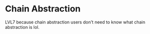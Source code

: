 # Chain Abstraction

LVL7 because chain abstraction users don't need to know what chain abstraction is lol.
